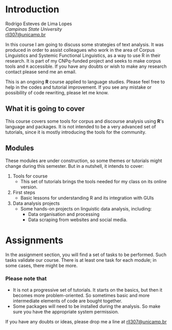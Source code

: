 # Introduction

Rodrigo Esteves de Lima Lopes \
*Campinas State University* \
[rll307@unicamp.br](mailto:rll307@unicamp.br)

In this course I am going to discuss some strategies of  text analysis. It was produced in order to assist colleagues who work in the area of Corpus Linguistics and Systemic Functional Linguistics, as a way to use R in their research. It is part of my CNPq-funded project and seeks to make corpus tools and `R` accessible. If you have any doubts or wish to make any research contact please send me an email.

This is an ongoing **R** course applied to language studies. Please feel free to help in the codes and tutorial improvement. If you see any mistake or possibility of code rewriting, please let me know. 

## What it is going to cover

This course covers some tools for corpus and discourse analysis using **R**'s language and packages. It is not intended to be a very advanced set of tutorials, since it is mostly introducing the tools for the community. 

## Modules

These modules are under construction, so some themes or tutorials might change during this semester. But in a nutshell, it intends to cover:

1. Tools for course
     * This set of tutorials brings the tools needed for my class on its online version.
1. First steps
     * Basic lessons for understanding R and its integration with GUIs
1. Data analysis projects
     * Some hands-on projects on linguistic data analysis, including:
        * Data organisation and processing
        * Data scraping from websites and social media. 
        
# Assignments

In the assignment section, you will find a set of tasks to be performed. Such tasks validate our course. There is at least one task for each module; in some cases, there might be more. 

### Please note that

- It is not a progressive set of tutorials. It starts on the basics, but then it becomes more problem-oriented. So sometimes basic and more intermediate elements of code are bought together. 
- Some packages will need to be installed during the analysis. So make sure you have the appropriate system permission.

If you have any doubts or ideas, please drop me a line at [rll307@unicamp.br](mailto:rll307@unicamp.br)


